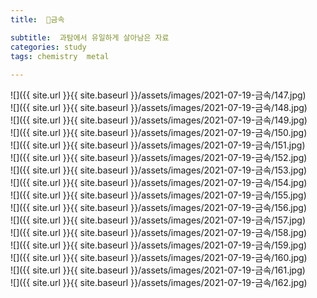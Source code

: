 ```yaml
---
title:  🧪금속

subtitle:  과탐에서 유일하게 살아남은 자료
categories: study 
tags: chemistry  metal
 
---
```


  
![]({{ site.url }}{{ site.baseurl }}/assets/images/2021-07-19-금속/147.jpg)  
![]({{ site.url }}{{ site.baseurl }}/assets/images/2021-07-19-금속/148.jpg)  
![]({{ site.url }}{{ site.baseurl }}/assets/images/2021-07-19-금속/149.jpg)  
![]({{ site.url }}{{ site.baseurl }}/assets/images/2021-07-19-금속/150.jpg)  
![]({{ site.url }}{{ site.baseurl }}/assets/images/2021-07-19-금속/151.jpg)  
![]({{ site.url }}{{ site.baseurl }}/assets/images/2021-07-19-금속/152.jpg)  
![]({{ site.url }}{{ site.baseurl }}/assets/images/2021-07-19-금속/153.jpg)  
![]({{ site.url }}{{ site.baseurl }}/assets/images/2021-07-19-금속/154.jpg)  
![]({{ site.url }}{{ site.baseurl }}/assets/images/2021-07-19-금속/155.jpg)  
![]({{ site.url }}{{ site.baseurl }}/assets/images/2021-07-19-금속/156.jpg)  
![]({{ site.url }}{{ site.baseurl }}/assets/images/2021-07-19-금속/157.jpg)  
![]({{ site.url }}{{ site.baseurl }}/assets/images/2021-07-19-금속/158.jpg)  
![]({{ site.url }}{{ site.baseurl }}/assets/images/2021-07-19-금속/159.jpg)  
![]({{ site.url }}{{ site.baseurl }}/assets/images/2021-07-19-금속/160.jpg)  
![]({{ site.url }}{{ site.baseurl }}/assets/images/2021-07-19-금속/161.jpg)  
![]({{ site.url }}{{ site.baseurl }}/assets/images/2021-07-19-금속/162.jpg)  
  
